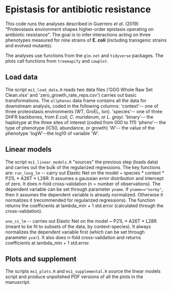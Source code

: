Epistasis for antibiotic resistance
===================================


This code runs the analyses described in Guerrero _et al_. (2019) "Proteostasis environment shapes higher-order epistasis operating on antibiotic resistance". The goal is to infer interactions acting on three phenotypes measured for nine strains of __E. coli__ (including transgenic strains and evolved mutants).

The analyses use functions from the `glm.net` and `tidyverse` packages. The plots call functions from `treemapify` and `cowplot`.

Load data
---------
The script `ms1_load_data.R` reads two data files ('GGG Whole Raw Set Clean.xlsx' and 'zero_growth_rate_reps.csv') carries out basic transformations. The `allphenos` data frame contains all the data for downstream analysis, coded in the following columns: 
'context'-- one of three proteostasis environments (WT, GroEL, lon). 
'species'-- one of three DHFR backbones, from _E.coli_, _C. muridarum_, or _L. grayi_.
'binary'-- the haplotype at the three sites of interest (coded from 000 to 111)
'pheno'-- the type of phenotype (IC50, abundance, or growth)
'W'-- the value of the phenotype
'logW'--the log10 of variable 'W'. 

Linear models
-------------
The script `ms1_linear_models.R` "sources" the previous step (loads data) and carries out the bulk of the regularized regressions. The key functions are:
`run_long_lm` -- carry out Elastic Net on the model  ~ species * context * P21L * A26T * L28R. It assumes a gaussian error distribution and intercept of zero. It does n-fold cross-validation (n = number of observations). The dependent variable can be set through parameter `yname`. If `yname=="normy"`, then it assumes the dependent variable is already normalized. Otherwise it normalizes it (recommended for regularized regressions). The function returns the coefficients at lambda_min + 1 std.error (calculated through the cross-validation).

`one_cs_lm` -- carries out Elastic Net on the model ~ P21L * A26T * L28R (meant to be fit to subsets of the data, by context-species). It always normalizes the dependent variable first (which can be set through parameter `yvar`). It also does n-fold cross-validation and returns coefficients at lambda_min + 1 std.error.

Plots and supplement
--------------------
The scripts `ms1_plots.R` and `ms1_supplemental.R` source the linear models script and produce unpolished PDF versions of all the plots in the manuscript. 